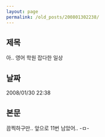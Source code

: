 ```yaml
---
layout: page
permalink: /old_posts/200801302238/
---
```


## 제목
아.. 영어 학원 잡다한 일상

## 날짜
2008/01/30 22:38

## 본문
끔찍하구만.. 앞으로 11번 남았어.. -ㅁ-